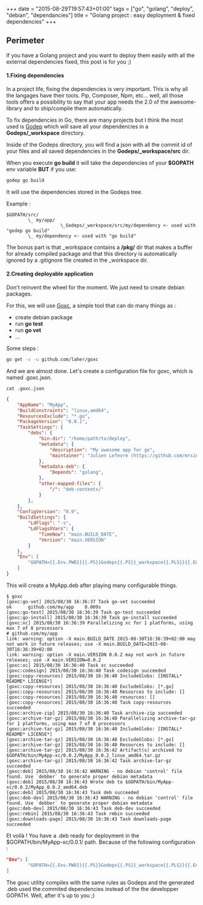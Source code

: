 +++
date = "2015-08-29T19:57:43+01:00"
tags = ["go", "golang", "deploy", "debian", "dependancies"]
title = "Golang project : easy deployment & fixed dependencies"
+++

## Perimeter

If you have a Golang project and you want to deploy them easily with all the external dependencies fixed, this post is for you ;)

#### 1.Fixing dependencies

In a project life, fixing the dependencies is very important. This is why all the langages have their tools. Pip, Composer, Npm, etc… well, all those tools offers a possibility to say that your app needs the 2.0 of the awesome-library and to ship/compile them automatically.

To fix dependencies in Go, there are many projects but I think the most used is [Godep](https://github.com/tools/godep) which will save all your dependencies in a **Godeps/_workspace** directory.

Inside of the Godeps directory, you will find a json with all the commit id of your files and all saved dependencies in the **Godeps/_workspace/src** dir.

When you execute **go build** it will take the dependencies of your **$GOPATH** env variable **BUT** if you use:

```bash
godep go build
```

It will use the dependencies stored in the Godeps tree. 

Example :

```
$GOPATH/src/
        \_ my/app/
                    \_Godeps/_workspace/src/my/dependency <- used with "godep go build"
        \_ my/dependency <- used with "go build"
```

The bonus part is that _workspace contains a **/pkg/** dir that makes a buffer for already compiled package and that this directory is automatically ignored by a .gitignore file created in the _workspace dir.

#### 2.Creating deployable application

Don't reinvent the wheel for the moment. We just need to create debian packages.

For this, we will use [Goxc](https://github.com/laher/goxc), a simple tool that can do many things as :

* create debian package
* run **go test**
* run **go vet**
* ...

Some steps :


```bash
go get -v -u github.com/laher/goxc
```

And we are almost done. Let's create a configuration file for goxc, which is named .goxc.json.

```
cat .goxc.json
```

```json
{
    "AppName": "MyApp",
    "BuildConstraints": "linux,amd64",    
    "ResourcesExclude": "*.go",
    "PackageVersion": "0.0.1",
    "TaskSettings": {
        "debs": {
            "bin-dir": "/home/path/to/deploy",
            "metadata": {
                "description": "My awesome app for go",
                "maintainer": "Julien Lefevre (https://github.com/mrsinham)"
            },
            "metadata-deb": {
                "Depends": "golang",
            },
            "other-mapped-files": {
                "/": "deb-contents/"
            }
        },
    },
    "ConfigVersion": "0.9",
    "BuildSettings": {
        "LdFlags": "-s",
        "LdFlagsXVars": {
            "TimeNow": "main.BUILD_DATE",
            "Version": "main.VERSION"
        }
    },
    "Env": [
        "GOPATH={{.Env.PWD}}{{.PS}}Godeps{{.PS}}_workspace{{.PLS}}{{.Env.GOPATH}}"
    ]
}
```

This will create a MyApp.deb after playing many configurable things. 

```
$ goxc
[goxc:go-vet] 2015/08/30 16:36:37 Task go-vet succeeded
ok      github.com/my/app    0.009s
[goxc:go-test] 2015/08/30 16:36:39 Task go-test succeeded
[goxc:go-install] 2015/08/30 16:36:39 Task go-install succeeded
[goxc:xc] 2015/08/30 16:36:39 Parallelizing xc for 1 platforms, using max 7 of 8 processors
# github.com/my/app
link: warning: option -X main.BUILD_DATE 2015-08-30T16:36:39+02:00 may not work in future releases; use -X main.BUILD_DATE=2015-08-30T16:36:39+02:00
link: warning: option -X main.VERSION 0.0.2 may not work in future releases; use -X main.VERSION=0.0.2
[goxc:xc] 2015/08/30 16:36:40 Task xc succeeded
[goxc:codesign] 2015/08/30 16:36:40 Task codesign succeeded
[goxc:copy-resources] 2015/08/30 16:36:40 IncludeGlobs: [INSTALL* README* LICENSE*]
[goxc:copy-resources] 2015/08/30 16:36:40 ExcludeGlobs: [*.go]
[goxc:copy-resources] 2015/08/30 16:36:40 Resources to include: []
[goxc:copy-resources] 2015/08/30 16:36:40 resources: []
[goxc:copy-resources] 2015/08/30 16:36:40 Task copy-resources succeeded
[goxc:archive-zip] 2015/08/30 16:36:40 Task archive-zip succeeded
[goxc:archive-tar-gz] 2015/08/30 16:36:40 Parallelizing archive-tar-gz for 1 platforms, using max 7 of 8 processors
[goxc:archive-tar-gz] 2015/08/30 16:36:40 IncludeGlobs: [INSTALL* README* LICENSE*]
[goxc:archive-tar-gz] 2015/08/30 16:36:40 ExcludeGlobs: [*.go]
[goxc:archive-tar-gz] 2015/08/30 16:36:40 Resources to include: []
[goxc:archive-tar-gz] 2015/08/30 16:36:42 Artifact(s) archived to $GOPATH/bin/MyApp-xc/0.0.2/MyApp_0.0.2_linux_amd64.tar.gz
[goxc:archive-tar-gz] 2015/08/30 16:36:42 Task archive-tar-gz succeeded
[goxc:deb] 2015/08/30 16:36:42 WARNING - no debian 'control' file found. Use `debber` to generate proper debian metadata
[goxc:deb] 2015/08/30 16:36:43 Wrote deb to $GOPATH/bin/MyApp-xc/0.0.2/MyApp_0.0.2_amd64.deb
[goxc:deb] 2015/08/30 16:36:43 Task deb succeeded
[goxc:deb-dev] 2015/08/30 16:36:43 WARNING - no debian 'control' file found. Use `debber` to generate proper debian metadata
[goxc:deb-dev] 2015/08/30 16:36:43 Task deb-dev succeeded
[goxc:rmbin] 2015/08/30 16:36:43 Task rmbin succeeded
[goxc:downloads-page] 2015/08/30 16:36:43 Task downloads-page succeeded
```

Et voilà ! You have a .deb ready for deployment in the $GOPATH/bin/MyApp-xc/0.0.1/ path. Because of the following configuration :

```json
"Env": [
        "GOPATH={{.Env.PWD}}{{.PS}}Godeps{{.PS}}_workspace{{.PLS}}{{.Env.GOPATH}}"
]
```

The goxc utility compiles with the same rules as Godeps and the generated .deb used the commited dependencies instead of the the developper GOPATH.
Well, after it's up to you ;)